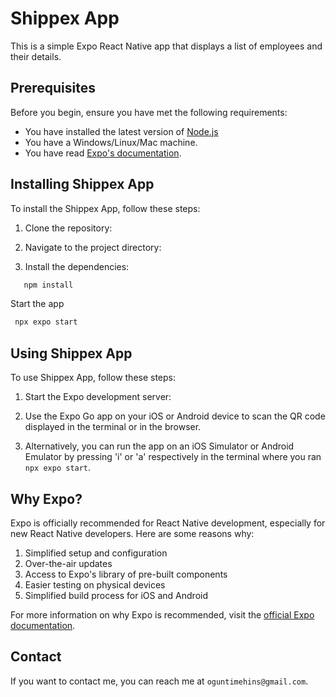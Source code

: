 
# Shippex App

This is a simple Expo React Native app that displays a list of employees and their details.

## Prerequisites

Before you begin, ensure you have met the following requirements:

* You have installed the latest version of [Node.js](https://nodejs.org/)
* You have a Windows/Linux/Mac machine.
* You have read [Expo's documentation](https://docs.expo.dev/).

## Installing Shippex App

To install the Shippex App, follow these steps:

1. Clone the repository:

2. Navigate to the project directory:

3. Install the dependencies:

```bash
   npm install
   ```
Start the app

   ```bash
    npx expo start
```

## Using Shippex App

To use Shippex App, follow these steps:

1. Start the Expo development server:

2. Use the Expo Go app on your iOS or Android device to scan the QR code displayed in the terminal or in the browser.

3. Alternatively, you can run the app on an iOS Simulator or Android Emulator by pressing 'i' or 'a' respectively in the terminal where you ran `npx expo start`.

## Why Expo?

Expo is officially recommended for React Native development, especially for new React Native developers. Here are some reasons why:

1. Simplified setup and configuration
2. Over-the-air updates
3. Access to Expo's library of pre-built components
4. Easier testing on physical devices
5. Simplified build process for iOS and Android

For more information on why Expo is recommended, visit the [official Expo documentation](https://docs.expo.dev/introduction/why-expo/).

## Contact

If you want to contact me, you can reach me at `oguntimehins@gmail.com`.